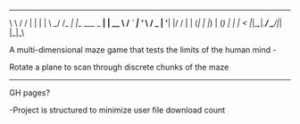  __     __   _                _    
 \ \   / /  | |              | |
  \ \_/ /_ _| |__   ___  _ __| | __
   \   / _` | '_ \ / _ \| '__| |/ /
    | | (_| | |_) | (_) | |  |   <
    |_|\__,_|_.__/ \___/|_|  |_|\_\

A multi-dimensional maze game
that tests the limits of the
human mind -

Rotate a plane to scan through
discrete chunks of the maze

-----------------------------------

GH pages?

-Project is structured to minimize user file download count

